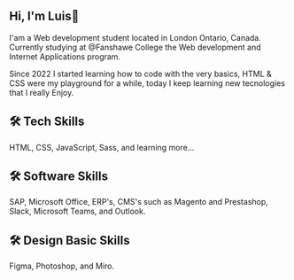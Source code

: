 
## Hi, I'm Luis👋

I'am a Web development student located in London Ontario, Canada. Currently studying at @Fanshawe College the Web development and Internet Applications program. 

Since 2022 I started learning how to code with the very basics, HTML & CSS were my playground for a while, today I keep learning new tecnologies that I really Enjoy.


## 🛠 Tech Skills
HTML, CSS, JavaScript, Sass, and learning more...


## 🛠 Software Skills
SAP, Microsoft Office, ERP's, CMS's such as Magento and Prestashop, Slack, Microsoft Teams, and Outlook. 


## 🛠 Design Basic Skills
Figma, Photoshop, and Miro.

